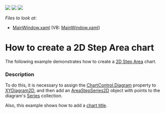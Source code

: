 <!-- default badges list -->
![](https://img.shields.io/endpoint?url=https://codecentral.devexpress.com/api/v1/VersionRange/128569306/11.2.5%2B)
[![](https://img.shields.io/badge/Open_in_DevExpress_Support_Center-FF7200?style=flat-square&logo=DevExpress&logoColor=white)](https://supportcenter.devexpress.com/ticket/details/E3511)
[![](https://img.shields.io/badge/📖_How_to_use_DevExpress_Examples-e9f6fc?style=flat-square)](https://docs.devexpress.com/GeneralInformation/403183)
<!-- default badges end -->
<!-- default file list -->
*Files to look at*:

* [MainWindow.xaml](./CS/AreaStep2DChart/MainWindow.xaml) (VB: [MainWindow.xaml](./VB/AreaStep2DChart/MainWindow.xaml))
<!-- default file list end -->
# How to create a 2D Step Area chart

The following example demonstrates how to create a [2D Step Area](https://docs.devexpress.com/WPF/9992/controls-and-libraries/charts-suite/chart-control/fundamentals/series-fundamentals/2d-series-types/area-series/step-area?p=netframework) chart.

### Description

To do this, it is necessary to assign the [ChartControl.Diagram](https://docs.devexpress.com/WPF/DevExpress.Xpf.Charts.ChartControl.Diagram?p=netframework) property to [XYDiagram2D](https://docs.devexpress.com/WPF/DevExpress.Xpf.Charts.XYDiagram2D?p=netframework), and then add an [AreaStepSeries2D](https://docs.devexpress.com/WPF/DevExpress.Xpf.Charts.AreaStepSeries2D?p=netframework) object with points to the diagram's [Series](https://docs.devexpress.com/WPF/DevExpress.Xpf.Charts.Diagram.Series?p=netframework) collection. 

Also, this example shows how to add a [chart title](https://docs.devexpress.com/WPF/7844/controls-and-libraries/charts-suite/chart-control/chart-elements/chart-titles?p=netframework).


